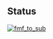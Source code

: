 ## Status

[![fmf_to_sub](https://catalog.flipperzero.one/application/fmf_to_sub/widget)](https://catalog.flipperzero.one/application/fmf_to_sub/page)